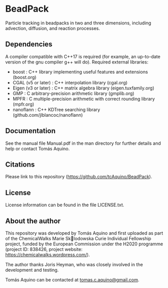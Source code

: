 # BeadPack

Particle tracking in beadpacks in two and three dimensions, including advection, diffusion, and reaction processes. 

## Dependencies

A compiler compatible with C++17 is required (for example, an up-to-date version of the gnu compiler g++ will do).
Required external libraries:
- boost : C++ library implementing useful features and extensions (boost.org)
- CGAL (v5 or later) : C++ interpolation library (cgal.org)
- Eigen (v3 or later) : C++ matrix algebra library (eigen.tuxfamily.org)
- GMP : C arbitrary-precision arithmetic library (gmplib.org)
- MPFR : C multiple-precision arithmetic with correct rounding library (mpfr.org)
- nanoflann : C++ KDTree searching library (github.com/jlblancoc/nanoflann)

## Documentation

See the manual file Manual.pdf in the man directory for further details and help or contact Tomás Aquino.

## Citations

Please link to this repository (https://github.com/tcAquino/BeadPack).

## License

License information can be found in the file LICENSE.txt.

## About the author

This repository was developed by Tomás Aquino and first uploaded as part of the ChemicalWalks Marie Sk􏰀lodowska Curie Individual Fellowship project, funded by the European Commission under the H2020 programme (project ID: 838426, project website: https://chemicalwalks.wordpress.com/).

The author thanks Joris Heyman, who was closely involved in the development and testing.

Tomás Aquino can be contacted at tomas.c.aquino@gmail.com.

